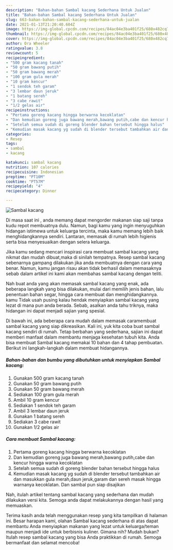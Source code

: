 ```yaml
---
description: "Bahan-bahan Sambal kacang Sederhana Untuk Jualan"
title: "Bahan-bahan Sambal kacang Sederhana Untuk Jualan"
slug: 663-bahan-bahan-sambal-kacang-sederhana-untuk-jualan
date: 2021-01-13T21:20:40.604Z
image: https://img-global.cpcdn.com/recipes/84ac04e3ba401f25/680x482cq70/sambal-kacang-foto-resep-utama.jpg
thumbnail: https://img-global.cpcdn.com/recipes/84ac04e3ba401f25/680x482cq70/sambal-kacang-foto-resep-utama.jpg
cover: https://img-global.cpcdn.com/recipes/84ac04e3ba401f25/680x482cq70/sambal-kacang-foto-resep-utama.jpg
author: Ora Wheeler
ratingvalue: 3.8
reviewcount: 5
recipeingredient:
- "500 gram kacang tanah"
- "50 gram bawang putih"
- "50 gram bawang merah"
- "100 gram gula merah"
- "10 gram kencur"
- "1 sendok teh garam"
- "3 lembar daun jeruk"
- "1 batang sereh"
- "3 cabe rawit"
- "1/2 gelas air"
recipeinstructions:
- "Pertama goreng kacang hingga berwarna kecoklatan"
- "Dan kemudian goreng juga bawang merah,bawang putih,cabe dan kencur hingga warna kecoklatan"
- "Setelah semua sudah di goreng blender bahan tersebut hingga halus"
- "Kemudian masak kacang yg sudah di blender tersebut tambahkan air dan masukkan gula merah,daun jeruk,garam dan sereh masak hingga warnanya kecoklatan. Dan sambal pun siap disajikan"
categories:
- Resep
tags:
- sambal
- kacang

katakunci: sambal kacang 
nutrition: 107 calories
recipecuisine: Indonesian
preptime: "PT10M"
cooktime: "PT57M"
recipeyield: "4"
recipecategory: Dinner

---
```



![Sambal kacang](https://img-global.cpcdn.com/recipes/84ac04e3ba401f25/680x482cq70/sambal-kacang-foto-resep-utama.jpg)

Di masa  saat ini , anda memang dapat mengorder makanan siap saji tanpa kudu repot membuatnya dulu. Namun, bagi kamu yang ingin menyuguhkan hidangan istimewa untuk keluarga tercinta, maka kamu memang lebih baik menghidangkannya sendiri. Lantaran, memasak di rumah lebih higienis serta bisa menyesuaikan dengan selera keluarga.

Jika kamu sedang mencari inspirasi cara membuat sambal kacang yang nikmat dan mudah dibuat,maka di sinilah tempatnya. Resep sambal kacang  sebenarnya gampang dilakukan jika anda membuatnya dengan cara yang benar. Namun, kamu jangan risau akan tidak berhasil dalam memasaknya 
sebab dalam artikel ini kami akan membahas sambal kacang dengan teliti.  



Nah buat anda yang akan memasak sambal kacang yang enak, ada beberapa langkah yang bisa dilakukan, mulai dari memilih jenis bahan, lalu penentuan bahan segar, hingga cara membuat dan menghidangkannya. kamu Tidak usah pusing kalau hendak menyiapkan sambal kacang yang lezat di mana pun anda berada. Sebab, asalkan anda  tahu triknya, maka hidangan ini dapat menjadi sajian yang spesial.

Di bawah ini, ada beberapa cara mudah dalam memasak caramembuat sambal kacang yang siap dikreasikan. Kali ini, yuk kita coba buat sambal kacang sendiri di rumah. Tetap berbahan yang sederhana, sajian ini dapat memberi manfaat dalam membantu menjaga kesehatan tubuh kita. Anda bisa membuat Sambal kacang memakai 10 bahan dan 4 tahap pembuatan. Berikut ini langkah-langkah dalam membuat hidangannya.

<!--inarticleads1-->

##### Bahan-bahan dan bumbu yang dibutuhkan untuk menyiapkan Sambal kacang:

1. Gunakan 500 gram kacang tanah
1. Gunakan 50 gram bawang putih
1. Gunakan 50 gram bawang merah
1. Sediakan 100 gram gula merah
1. Ambil 10 gram kencur
1. Sediakan 1 sendok teh garam
1. Ambil 3 lembar daun jeruk
1. Gunakan 1 batang sereh
1. Sediakan 3 cabe rawit
1. Gunakan 1/2 gelas air




<!--inarticleads2-->

##### Cara membuat Sambal kacang:

1. Pertama goreng kacang hingga berwarna kecoklatan
1. Dan kemudian goreng juga bawang merah,bawang putih,cabe dan kencur hingga warna kecoklatan
1. Setelah semua sudah di goreng blender bahan tersebut hingga halus
1. Kemudian masak kacang yg sudah di blender tersebut tambahkan air dan masukkan gula merah,daun jeruk,garam dan sereh masak hingga warnanya kecoklatan. Dan sambal pun siap disajikan




Nah, itulah artikel tentang  sambal kacang  yang sederhana dan mudah dilakukan versi kita. Semoga anda dapat melakukannya dengan hasil yang memuaskan. 

Terima kasih anda telah menggunakan resep yang kita tampilkan di halaman ini. Besar harapan kami, olahan  Sambal kacang sederhana di atas dapat membantu Anda menyiapkan makanan yang lezat untuk keluarga/teman maupun menjadi ide untuk berbisnis kuliner. Gimana nih? Mudah bukan? Itulah resep sambal kacang yang bisa Anda praktikkan di rumah. Semoga bermanfaat dan selamat mencoba!

